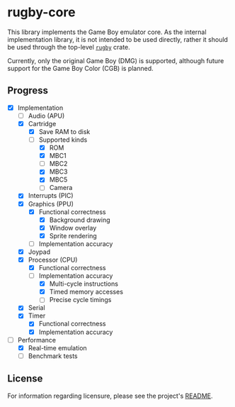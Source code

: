 # rugby-core

This library implements the Game Boy emulator core. As the internal
implementation library, it is not intended to be used directly, rather it should
be used through the top-level [`rugby`](/) crate.

Currently, only the original Game Boy (DMG) is supported, although future
support for the Game Boy Color (CGB) is planned.

## Progress

- [x] Implementation
  - [ ] Audio (APU)
  - [x] Cartridge
    - [x] Save RAM to disk
    - [ ] Supported kinds
      - [x] ROM
      - [x] MBC1
      - [ ] MBC2
      - [x] MBC3
      - [x] MBC5
      - [ ] Camera
  - [x] Interrupts (PIC)
  - [x] Graphics (PPU)
    - [x] Functional correctness
      - [x] Background drawing
      - [x] Window overlay
      - [x] Sprite rendering
    - [ ] Implementation accuracy
  - [x] Joypad
  - [x] Processor (CPU)
    - [x] Functional correctness
    - [ ] Implementation accuracy
      - [x] Multi-cycle instructions
      - [x] Timed memory accesses
      - [ ] Precise cycle timings
  - [x] Serial
  - [x] Timer
    - [x] Functional correctness
    - [x] Implementation accuracy
- [ ] Performance
  - [x] Real-time emulation
  - [ ] Benchmark tests

## License

For information regarding licensure, please see the project's [README][license].

<!-- Reference-style links -->
[license]: /README.md#license
